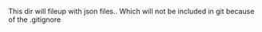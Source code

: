 This dir will fileup with json files.. 
Which will not be included in git because of the .gitignore
